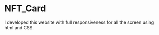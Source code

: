 # NFT_Card
I developed this website with full responsiveness for all the screen using html and CSS.
